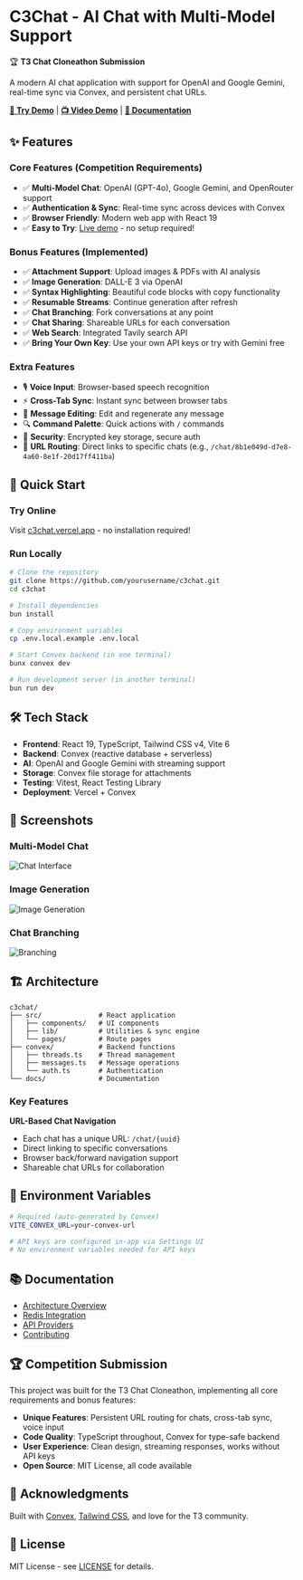 # C3Chat - AI Chat with Multi-Model Support

🏆 **T3 Chat Cloneathon Submission**

A modern AI chat application with support for OpenAI and Google Gemini, real-time sync via Convex, and persistent chat URLs.

**[🚀 Try Demo](https://c3chat.vercel.app)** | **[📺 Video Demo](#)** | **[📖 Documentation](docs/)**

## ✨ Features

### Core Features (Competition Requirements)
- ✅ **Multi-Model Chat**: OpenAI (GPT-4o), Google Gemini, and OpenRouter support
- ✅ **Authentication & Sync**: Real-time sync across devices with Convex
- ✅ **Browser Friendly**: Modern web app with React 19
- ✅ **Easy to Try**: [Live demo](https://c3chat.vercel.app) - no setup required!

### Bonus Features (Implemented)
- ✅ **Attachment Support**: Upload images & PDFs with AI analysis
- ✅ **Image Generation**: DALL-E 3 via OpenAI
- ✅ **Syntax Highlighting**: Beautiful code blocks with copy functionality
- ✅ **Resumable Streams**: Continue generation after refresh
- ✅ **Chat Branching**: Fork conversations at any point
- ✅ **Chat Sharing**: Shareable URLs for each conversation
- ✅ **Web Search**: Integrated Tavily search API
- ✅ **Bring Your Own Key**: Use your own API keys or try with Gemini free

### Extra Features
- 🎙️ **Voice Input**: Browser-based speech recognition
- ⚡ **Cross-Tab Sync**: Instant sync between browser tabs
- 📝 **Message Editing**: Edit and regenerate any message
- 🔍 **Command Palette**: Quick actions with `/` commands
- 🔐 **Security**: Encrypted key storage, secure auth
- 🔗 **URL Routing**: Direct links to specific chats (e.g., `/chat/8b1e049d-d7e8-4a60-8e1f-20d17ff411ba`)

## 🚀 Quick Start

### Try Online
Visit [c3chat.vercel.app](https://c3chat.vercel.app) - no installation required!

### Run Locally
```bash
# Clone the repository
git clone https://github.com/yourusername/c3chat.git
cd c3chat

# Install dependencies
bun install

# Copy environment variables
cp .env.local.example .env.local

# Start Convex backend (in one terminal)
bunx convex dev

# Run development server (in another terminal)
bun run dev
```

## 🛠️ Tech Stack

- **Frontend**: React 19, TypeScript, Tailwind CSS v4, Vite 6
- **Backend**: Convex (reactive database + serverless)
- **AI**: OpenAI and Google Gemini with streaming support
- **Storage**: Convex file storage for attachments
- **Testing**: Vitest, React Testing Library
- **Deployment**: Vercel + Convex

## 📸 Screenshots

### Multi-Model Chat
![Chat Interface](docs/screenshots/chat.png)

### Image Generation
![Image Generation](docs/screenshots/image-gen.png)

### Chat Branching
![Branching](docs/screenshots/branching.png)

## 🏗️ Architecture

```
c3chat/
├── src/              # React application
│   ├── components/   # UI components
│   ├── lib/          # Utilities & sync engine
│   └── pages/        # Route pages
├── convex/           # Backend functions
│   ├── threads.ts    # Thread management
│   ├── messages.ts   # Message operations
│   └── auth.ts       # Authentication
└── docs/             # Documentation
```

### Key Features

**URL-Based Chat Navigation**
- Each chat has a unique URL: `/chat/{uuid}`
- Direct linking to specific conversations
- Browser back/forward navigation support
- Shareable chat URLs for collaboration

## 🔑 Environment Variables

```bash
# Required (auto-generated by Convex)
VITE_CONVEX_URL=your-convex-url

# API keys are configured in-app via Settings UI
# No environment variables needed for API keys
```

## 📚 Documentation

- [Architecture Overview](docs/ARCHITECTURE.md)
- [Redis Integration](docs/REDIS_INTEGRATION_SUMMARY.md)
- [API Providers](docs/PROVIDERS.md)
- [Contributing](CONTRIBUTING.md)

## 🏆 Competition Submission

This project was built for the T3 Chat Cloneathon, implementing all core requirements and bonus features:

- **Unique Features**: Persistent URL routing for chats, cross-tab sync, voice input
- **Code Quality**: TypeScript throughout, Convex for type-safe backend
- **User Experience**: Clean design, streaming responses, works without API keys
- **Open Source**: MIT License, all code available

## 🙏 Acknowledgments

Built with [Convex](https://convex.dev), [Tailwind CSS](https://tailwindcss.com), and love for the T3 community.

## 📄 License

MIT License - see [LICENSE](LICENSE) for details.